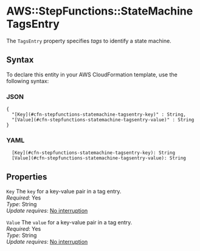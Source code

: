 # AWS::StepFunctions::StateMachine TagsEntry<a name="aws-properties-stepfunctions-statemachine-tagsentry"></a>

The `TagsEntry` property specifies _tags_ to identify a state machine\.

## Syntax<a name="aws-properties-stepfunctions-statemachine-tagsentry-syntax"></a>

To declare this entity in your AWS CloudFormation template, use the following syntax:

### JSON<a name="aws-properties-stepfunctions-statemachine-tagsentry-syntax.json"></a>

```
{
  "[Key](#cfn-stepfunctions-statemachine-tagsentry-key)" : String,
  "[Value](#cfn-stepfunctions-statemachine-tagsentry-value)" : String
}
```

### YAML<a name="aws-properties-stepfunctions-statemachine-tagsentry-syntax.yaml"></a>

```
  [Key](#cfn-stepfunctions-statemachine-tagsentry-key): String
  [Value](#cfn-stepfunctions-statemachine-tagsentry-value): String
```

## Properties<a name="aws-properties-stepfunctions-statemachine-tagsentry-properties"></a>

`Key` <a name="cfn-stepfunctions-statemachine-tagsentry-key"></a>
The `key` for a key\-value pair in a tag entry\.  
_Required_: Yes  
_Type_: String  
_Update requires_: [No interruption](https://docs.aws.amazon.com/AWSCloudFormation/latest/UserGuide/using-cfn-updating-stacks-update-behaviors.html#update-no-interrupt)

`Value` <a name="cfn-stepfunctions-statemachine-tagsentry-value"></a>
The `value` for a key\-value pair in a tag entry\.  
_Required_: Yes  
_Type_: String  
_Update requires_: [No interruption](https://docs.aws.amazon.com/AWSCloudFormation/latest/UserGuide/using-cfn-updating-stacks-update-behaviors.html#update-no-interrupt)

